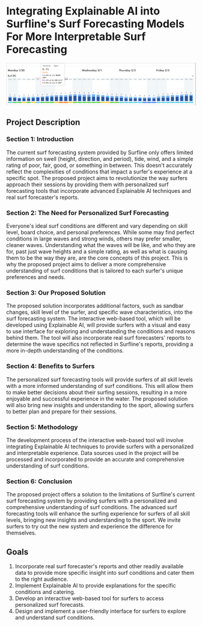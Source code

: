 # Integrating Explainable AI into Surfline's Surf Forecasting Models For More Interpretable Surf Forecasting

<center>
  <img src="image.png">
</center>

## Project Description

### Section 1: Introduction

The current surf forecasting system provided by Surfline only offers limited information on swell (height, direction, and period), tide, wind, and a simple rating of poor, fair, good, or something in between. This doesn't accurately reflect the complexities of conditions that impact a surfer's experience at a specific spot. The proposed project aims to revolutionize the way surfers approach their sessions by providing them with personalized surf forecasting tools that incorporate advanced Explainable AI techniques and real surf forecaster's reports.

### Section 2: The Need for Personalized Surf Forecasting

Everyone's ideal surf conditions are different and vary depending on skill level, board choice, and personal preferences. While some may find perfect conditions in large waves and strong winds, others may prefer smaller, cleaner waves. Understanding what the waves will be like, and who they are for, past just wave heights and a simple rating, as well as what is causing them to be the way they are, are the core concepts of this project. This is why the proposed project aims to deliver a more comprehensive understanding of surf conditions that is tailored to each surfer's unique preferences and needs.

### Section 3: Our Proposed Solution

The proposed solution incorporates additional factors, such as sandbar changes, skill level of the surfer, and specific wave characteristics, into the surf forecasting system. The interactive web-based tool, which will be developed using Explainable AI, will provide surfers with a visual and easy to use interface for exploring and understanding the conditions and reasons behind them. The tool will also incorporate real surf forecasters' reports to determine the wave specifics not reflected in Surfline's reports, providing a more in-depth understanding of the conditions.

### Section 4: Benefits to Surfers

The personalized surf forecasting tools will provide surfers of all skill levels with a more informed understanding of surf conditions. This will allow them to make better decisions about their surfing sessions, resulting in a more enjoyable and successful experience in the water. The proposed solution will also bring new insights and understanding to the sport, allowing surfers to better plan and prepare for their sessions.

### Section 5: Methodology

The development process of the interactive web-based tool will involve integrating Explainable AI techniques to provide surfers with a personalized and interpretable experience. Data sources used in the project will be processed and incorporated to provide an accurate and comprehensive understanding of surf conditions.

### Section 6: Conclusion

The proposed project offers a solution to the limitations of Surfline's current surf forecasting system by providing surfers with a personalized and comprehensive understanding of surf conditions. The advanced surf forecasting tools will enhance the surfing experience for surfers of all skill levels, bringing new insights and understanding to the sport. We invite surfers to try out the new system and experience the difference for themselves.

## Goals
1. Incorporate real surf forecaster's reports and other readily available data to provide more specific insight into surf conditions and cater them to the right audience.
2. Implement Explainable AI to provide explanations for the specific conditions and catering.
3. Develop an interactive web-based tool for surfers to access personalized surf forecasts.
4. Design and implement a user-friendly interface for surfers to explore and understand surf conditions.

